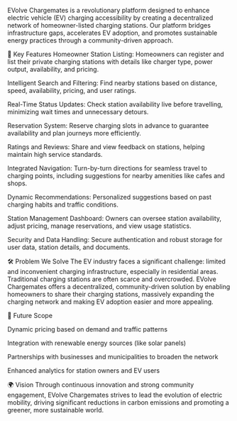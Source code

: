 EVolve Chargemates is a revolutionary platform designed to enhance electric vehicle (EV) charging accessibility by creating a decentralized network of homeowner-listed charging stations. Our platform bridges infrastructure gaps, accelerates EV adoption, and promotes sustainable energy practices through a community-driven approach.

🚀 Key Features
Homeowner Station Listing: Homeowners can register and list their private charging stations with details like charger type, power output, availability, and pricing.

Intelligent Search and Filtering: Find nearby stations based on distance, speed, availability, pricing, and user ratings.

Real-Time Status Updates: Check station availability live before travelling, minimizing wait times and unnecessary detours.

Reservation System: Reserve charging slots in advance to guarantee availability and plan journeys more efficiently.

Ratings and Reviews: Share and view feedback on stations, helping maintain high service standards.

Integrated Navigation: Turn-by-turn directions for seamless travel to charging points, including suggestions for nearby amenities like cafes and shops.

Dynamic Recommendations: Personalized suggestions based on past charging habits and traffic conditions.

Station Management Dashboard: Owners can oversee station availability, adjust pricing, manage reservations, and view usage statistics.

Security and Data Handling: Secure authentication and robust storage for user data, station details, and documents.

🛠 Problem We Solve
The EV industry faces a significant challenge: limited and inconvenient charging infrastructure, especially in residential areas. Traditional charging stations are often scarce and overcrowded.
EVolve Chargemates offers a decentralized, community-driven solution by enabling homeowners to share their charging stations, massively expanding the charging network and making EV adoption easier and more appealing.

🌟 Future Scope


Dynamic pricing based on demand and traffic patterns

Integration with renewable energy sources (like solar panels)

Partnerships with businesses and municipalities to broaden the network

Enhanced analytics for station owners and EV users

🌍 Vision
Through continuous innovation and strong community engagement, EVolve Chargemates strives to lead the evolution of electric mobility, driving significant reductions in carbon emissions and promoting a greener, more sustainable world.


